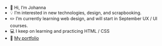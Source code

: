 - 👋 Hi, I’m Johanna
- :bulb: I’m interested in new technologies, design, and scrapbooking.
- :pencil2: I’m currently learning web design, and will start in September UX / UI courses.
- :computer: I keep on learning and practicing HTML / CSS
- :art: [My portfolio](https://www.behance.net/johannalavaud2)

<!---
JohannaLL/JohannaLL is a ✨ special ✨ repository because its `README.md` (this file) appears on your GitHub profile.
You can click the Preview link to take a look at your changes.
--->
